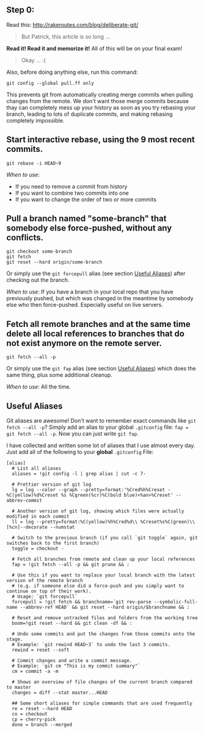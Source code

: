 ## Step 0:
Read this: http://rakeroutes.com/blog/deliberate-git/

> But Patrick, this article is so long ...

**Read it! Read it and memorize it!** All of this will be on your final exam!

> Okay ... :(

Also, before doing anything else, run this command:
```git
git config --global pull.ff only
```

This prevents git from automatically creating merge commits when pulling changes from the remote. We don't want those merge commits because thay can completely mess up your history as soon as you try rebasing your branch, leading to lots of duplicate commits, and making rebasing completely impossible. 

## Start interactive rebase, using the 9 most recent commits.
`git rebase -i HEAD~9`

*When to use*:
- If you need to remove a commit from history
- If you want to combine two commits into one
- If you want to change the order of two or more commits

## Pull a branch named "some-branch" that somebody else force-pushed, without any conflicts.
```git
git checkout some-branch
git fetch
git reset --hard origin/some-branch
```

Or simply use the `git forcepull` alias (see section [Useful Aliases](#useful-aliases)) after checking out the branch.

*When to use*: If you have a branch in your local repo that you have previously pushed, but which was changed in the meantime by somebody else who then force-pushed. Especially useful on live servers.

## Fetch all remote branches and at the same time delete all local references to branches that do not exist anymore on the remote server.
`git fetch --all -p`

Or simply use the `git fap` alias (see section [Useful Aliases](#useful-aliases)) which does the same thing, plus some additional cleanup.

*When to use*: All the time.

## Useful Aliases

Git aliases are awesome! Don't want to remember exact commands like `git fetch --all -p`? Simply add an alias to your global `.gitconfig` file: `fap = git fetch --all -p`. Now you can just write `git fap`.

I have collected and written some lot of aliases that I use almost every day. Just add all of the following to your **global** `.gitconfig` File:
```git
[alias]
  # List all aliases
  aliases = !git config -l | grep alias | cut -c 7-

  # Prettier version of git log
  lg = log --color --graph --pretty=format:'%Cred%h%Creset -%C(yellow)%d%Creset %s %Cgreen(%cr)%C(bold blue)<%an>%Creset' --abbrev-commit

  # Another version of git log, showing which files were actually modified in each commit
  ll = log --pretty=format:%C(yellow)%h%Cred%d\\ %Creset%s%C(green)\\ [%cn]--decorate --numstat

  # Switch to the previous branch (if you call `git toggle` again, git switches back to the first branch)
  toggle = checkout -

  # Fetch all branches from remote and clean up your local references
  fap = !git fetch --all -p && git prune && :

  # Use this if you want to replace your local branch with the latest version of the remote branch
  # (e.g. if someone else did a force-push and you simply want to continue on top of their work).
  # Usage: `git forcepull`
  forcepull = !git fetch && branchname=`git rev-parse --symbolic-full-name --abbrev-ref HEAD` && git reset --hard origin/$branchname && :

  # Reset and remove untracked files and folders from the working tree
  boom=!git reset --hard && git clean -df && :

  # Undo some commits and put the changes from those commits onto the stage.
  # Example: `git rewind HEAD~3` to undo the last 3 commits.
  rewind = reset --soft

  # Commit changes and write a commit message.
  # Example: `git cm "This is my commit summary"`
  cm = commit -a -m
  
  # Shows an overview of file changes of the current branch compared to master
  changes = diff --stat master...HEAD

  ## Some short aliases for simple commands that are used frequently
  re = reset --hard HEAD
  co = checkout
  cp = cherry-pick
  done = branch --merged
```
